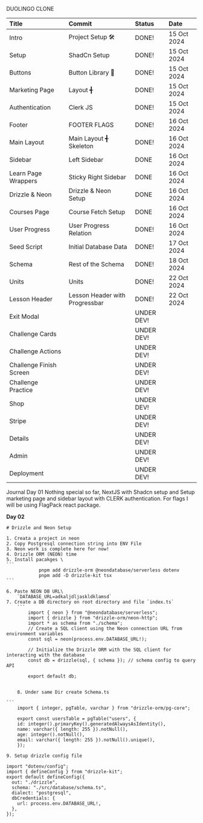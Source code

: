 DUOLINGO CLONE

| Title                   | Commit                         | Status     | Date        |
| :---------------------- | :----------------------------- | :--------- | :---------- |
| Intro                   | Project Setup 🛠️               | DONE!      | 15 Oct 2024 |
| Setup                   | ShadCn Setup                   | DONE!      | 15 Oct 2024 |
| Buttons                 | Button Library 🔘              | DONE!      | 15 Oct 2024 |
| Marketing Page          | Layout ╉                       | DONE!      | 15 Oct 2024 |
| Authentication          | Clerk JS                       | DONE!      | 15 Oct 2024 |
| Footer                  | FOOTER FLAGS                   | DONE!      | 16 Oct 2024 |
| Main Layout             | Main Layout ╉ Skeleton         | DONE!      | 16 Oct 2024 |
| Sidebar                 | Left Sidebar                   | DONE       | 16 Oct 2024 |
| Learn Page Wrappers     | Sticky Right Sidebar           | DONE       | 16 Oct 2024 |
| Drizzle & Neon          | Drizzle & Neon Setup           | DONE       | 16 Oct 2024 |
| Courses Page            | Course Fetch Setup             | DONE       | 16 Oct 2024 |
| User Progress           | User Progress Relation         | DONE!      | 16 Oct 2024 |
| Seed Script             | Initial Database Data          | DONE!      | 17 Oct 2024 |
| Schema                  | Rest of the Schema             | DONE!      | 18 Oct 2024 |
| Units                   | Units                          | DONE!      | 22 Oct 2024 |
| Lesson Header           | Lesson Header with Progressbar | DONE!      | 22 Oct 2024 |
| Exit Modal              |                                | UNDER DEV! |             |
| Challenge Cards         |                                | UNDER DEV! |             |
| Challenge Actions       |                                | UNDER DEV! |             |
| Challenge Finish Screen |                                | UNDER DEV! |             |
| Challenge Practice      |                                | UNDER DEV! |             |
| Shop                    |                                | UNDER DEV! |
| Stripe                  |                                | UNDER DEV! |
| Details                 |                                | UNDER DEV! |
| Admin                   |                                | UNDER DEV! |
| Deployment              |                                | UNDER DEV! |

Journal
Day 01
Nothing special so far, NextJS with Shadcn setup and Setup marketing page and sidebar layout with CLERK authentication. For flags I will be using FlagPack react package.

**Day 02**

    # Drizzle and Neon Setup

    1. Creata a project in neon
    2. Copy Postgresql connection string into ENV File
    3. Neon work is complete here for now!
    4. Drizzle ORM (NEON) time
    5. Install pacakges \
    ```
    			pnpm add drizzle-orm @neondatabase/serverless dotenv
    			pnpm add -D drizzle-kit tsx
    ```

    6. Paste NEON DB URL\
    	`‌DATABASE_URL=adkaljdljaskldklamsd`
    7. Create a DB directory on root directory and file `index.ts`
    	```
    		import { neon } from "@neondatabase/serverless";
    		import { drizzle } from "drizzle-orm/neon-http";
    		import * as schema from "./schema";
    		// Create a SQL client using the Neon connection URL from environment variables
    		const sql = neon(process.env.DATABASE_URL!);

    		// Initialize the Drizzle ORM with the SQL client for interacting with the database
    		const db = drizzle(sql, { schema }); // schema config to query API

    		export default db;

````

    8. Under same Dir create Schema.ts

```
    import { integer, pgTable, varchar } from "drizzle-orm/pg-core";

    export const usersTable = pgTable("users", {
    id: integer().primaryKey().generatedAlwaysAsIdentity(),
    name: varchar({ length: 255 }).notNull(),
    age: integer().notNull(),
    email: varchar({ length: 255 }).notNull().unique(),
    });

````

    9. Setup drizzle config file

```
import "dotenv/config";
import { defineConfig } from "drizzle-kit";
export default defineConfig({
  out: "./drizzle",
  schema: "./src/database/schema.ts",
  dialect: "postgresql",
  dbCredentials: {
    url: process.env.DATABASE_URL!,
  },
});

```
